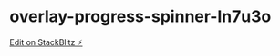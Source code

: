 # overlay-progress-spinner-ln7u3o

[Edit on StackBlitz ⚡️](https://stackblitz.com/edit/overlay-progress-spinner-ln7u3o)